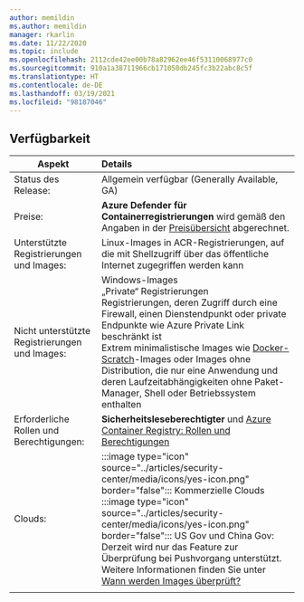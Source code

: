 ```yaml
---
author: memildin
ms.author: memildin
manager: rkarlin
ms.date: 11/22/2020
ms.topic: include
ms.openlocfilehash: 2112cde42ee00b78a82962ee46f53110068977c0
ms.sourcegitcommit: 910a1a38711966cb171050db245fc3b22abc8c5f
ms.translationtype: HT
ms.contentlocale: de-DE
ms.lasthandoff: 03/19/2021
ms.locfileid: "98187046"
---
```

## <a name="availability"></a>Verfügbarkeit

|Aspekt|Details|
|----|:----|
|Status des Release:|Allgemein verfügbar (Generally Available, GA)|
|Preise:|**Azure Defender für Containerregistrierungen** wird gemäß den Angaben in der [Preisübersicht](../articles/security-center/security-center-pricing.md) abgerechnet.|
|Unterstützte Registrierungen und Images:|Linux-Images in ACR-Registrierungen, auf die mit Shellzugriff über das öffentliche Internet zugegriffen werden kann|
|Nicht unterstützte Registrierungen und Images:|Windows-Images<br>„Private“ Registrierungen<br>Registrierungen, deren Zugriff durch eine Firewall, einen Dienstendpunkt oder private Endpunkte wie Azure Private Link beschränkt ist<br>Extrem minimalistische Images wie [Docker-Scratch](https://hub.docker.com/_/scratch/)-Images oder Images ohne Distribution, die nur eine Anwendung und deren Laufzeitabhängigkeiten ohne Paket-Manager, Shell oder Betriebssystem enthalten|
|Erforderliche Rollen und Berechtigungen:|**Sicherheitsleseberechtigter** und [Azure Container Registry: Rollen und Berechtigungen](../articles/container-registry/container-registry-roles.md)|
|Clouds:|:::image type="icon" source="../articles/security-center/media/icons/yes-icon.png" border="false"::: Kommerzielle Clouds<br>:::image type="icon" source="../articles/security-center/media/icons/yes-icon.png" border="false"::: US Gov und China Gov: Derzeit wird nur das Feature zur Überprüfung bei Pushvorgang unterstützt. Weitere Informationen finden Sie unter [Wann werden Images überprüft?](../articles/security-center/defender-for-container-registries-introduction.md#when-are-images-scanned)|
|||
